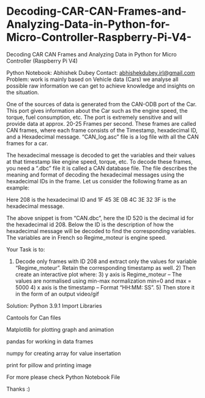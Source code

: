 # Decoding-CAR-CAN-Frames-and-Analyzing-Data-in-Python-for-Micro-Controller-Raspberry-Pi-V4-
Decoding CAR CAN Frames and Analyzing Data in Python for Micro Controller (Raspberry Pi V4)


Python Notebook: Abhishek Dubey
Contact: abhishekdubey.irl@gmail.com
Problem:
work is mainly based on Vehicle data (Cars) we analyse all possible raw information we can get to achieve knowledge and insights on the situation.

One of the sources of data is generated from the CAN-ODB port of the Car. This port gives information about the Car such as the engine speed, the torque, fuel consumption, etc. The port is extremely sensitive and will provide data at approx. 20-25 Frames per second. These frames are called CAN frames, where each frame consists of the Timestamp, hexadecimal ID, and a Hexadecimal message. “CAN_log.asc” file is a log file with all the CAN frames for a car.

The hexadecimal message is decoded to get the variables and their values at that timestamp like engine speed, torque, etc. To decode these frames, you need a “.dbc” file it is called a CAN database file. The file describes the meaning and format of decoding the hexadecimal messages using the hexadecimal IDs in the frame. Let us consider the following frame as an example:

Here 208 is the hexadecimal ID and 1F 45 3E 0B 4C 3E 32 3F is the hexadecimal message.

The above snippet is from “CAN.dbc”, here the ID 520 is the decimal id for the hexadecimal id 208. Below the ID is the description of how the hexadecimal message will be decoded to find the corresponding variables. The variables are in French so Regime_moteur is engine speed.

Your Task is to:
1) Decode only frames with ID 208 and extract only the values for variable “Regime_moteur”. Retain the corresponding timestamp as well. 2) Then create an interactive plot where: 3) y axis is Regime_moteur – The values are normalised using min-max normalization min=0 and max = 5000 4) x axis is the timestamp – Format “HH:MM: SS”. 5) Then store it in the form of an output video/gif

Solution:
Python 3.9.1
Import Libraries

Cantools for Can files

Matplotlib for plotting graph and animation

pandas for working in data frames

numpy for creating array for value insertation

print for pillow and printing image

For more please check Python Notebook File

Thanks :)

